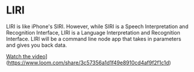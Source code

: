 # LIRI

LIRI is like iPhone's SIRI. However, while SIRI is a Speech Interpretation and Recognition Interface, LIRI is a Language Interpretation and Recognition Interface. LIRI will be a command line node app that takes in parameters and gives you back data.

[Watch the video](https://www.loom.com/embed/3c57356a1d1f49e8910cd4af9f2f1c1d)](https://www.loom.com/share/3c57356a1d1f49e8910cd4af9f2f1c1d)

